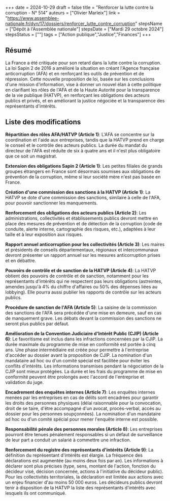 +++
date = 2024-10-29
draft = false
title = "Renforcer la lutte contre la corruption - N° 514"
auteurs = ["Olivier Marleix"]
link = "https://www.assemblee-nationale.fr/dyn/17/dossiers/renforcer_lutte_contre_corruption"
stepsName = ["Dépôt à l'Assemblée nationale"]
stepsDate = ["Mardi 29 octobre 2024"]
stepsStatus = [""]
tags = ["Action publique","Justice","Finances"]
+++

## Résumé

La France a été critiquée pour son retard dans la lutte contre la corruption. La loi Sapin 2 de 2016 a amélioré la situation en créant l'Agence française anticorruption (AFA) et en renforçant les outils de prévention et de répression. Cette nouvelle proposition de loi, basée sur les conclusions d'une mission d'information, vise à donner un nouvel élan à cette politique en clarifiant les rôles de l'AFA et de la Haute Autorité pour la transparence de la vie publique (HATVP), en renforçant les obligations des acteurs publics et privés, et en améliorant la justice négociée et la transparence des représentants d'intérêts.

## Liste des modifications

**Répartition des rôles AFA/HATVP (Article 1)**: L'AFA se concentre sur la coordination et l'aide aux entreprises, tandis que la HATVP prend en charge le conseil et le contrôle des acteurs publics. La durée du mandat du directeur de l'AFA est réduite de six à quatre ans et il n'est plus obligatoire que ce soit un magistrat.

**Extension des obligations Sapin 2 (Article 1)**: Les petites filiales de grands groupes étrangers en France sont désormais soumises aux obligations de prévention de la corruption, même si leur société mère n'est pas basée en France.

**Création d'une commission des sanctions à la HATVP (Article 1)**: La HATVP se dote d'une commission des sanctions, similaire à celle de l'AFA, pour pouvoir sanctionner les manquements.

**Renforcement des obligations des acteurs publics (Article 2)**: Les administrations, collectivités et établissements publics devront mettre en place des mesures de prévention et de détection de la corruption (code de conduite, alerte interne, cartographie des risques, etc.), adaptées à leur taille et à leur exposition aux risques.

**Rapport annuel anticorruption pour les collectivités (Article 3)**: Les maires et présidents de conseils départementaux, régionaux et intercommunaux devront présenter un rapport annuel sur les mesures anticorruption prises et en débattre.

**Pouvoirs de contrôle et de sanction de la HATVP (Article 4)**: La HATVP obtient des pouvoirs de contrôle et de sanction, notamment pour les représentants d'intérêts qui ne respectent pas leurs obligations (astreintes, amendes jusqu'à 4% du chiffre d'affaires ou 50% des dépenses liées au lobbying). Elle pourra aussi publier les rapports de contrôle sur les acteurs publics.

**Procédure de sanction de l'AFA (Article 5)**: La saisine de la commission des sanctions de l'AFA sera précédée d'une mise en demeure, sauf en cas de manquement grave. Les débats devant la commission des sanctions ne seront plus publics par défaut.

**Amélioration de la Convention Judiciaire d'Intérêt Public (CJIP) (Article 6)**: Le favoritisme est inclus dans les infractions concernées par la CJIP. La durée maximale du programme de mise en conformité est portée à cinq ans. Une phase intermédiaire est créée pour permettre à l'entreprise d'accéder au dossier avant la proposition de CJIP. La nomination d'un mandataire ad hoc ou d'un comité spécial est facilitée pour éviter les conflits d'intérêts. Les informations transmises pendant la négociation de la CJIP sont mieux protégées. La durée et les frais du programme de mise en conformité peuvent être prolongés avec l'accord de l'entreprise et validation du juge.

**Encadrement des enquêtes internes (Article 7)**: Les enquêtes internes menées par les entreprises en cas de délits sont encadrées pour garantir les droits des personnes physiques (délai raisonnable pour la convocation, droit de se taire, d'être accompagné d'un avocat, procès-verbal, accès au dossier pour les personnes soupçonnées). La nomination d'un mandataire ad hoc ou d'un comité spécial pour mener l'enquête interne est possible.

**Responsabilité pénale des personnes morales (Article 8)**: Les entreprises pourront être tenues pénalement responsables si un défaut de surveillance de leur part a conduit un salarié à commettre une infraction.

**Renforcement du registre des représentants d'intérêts (Article 9)**: La définition du représentant d'intérêts est élargie. La fréquence des déclarations est augmentée (au moins deux fois par an). Les informations à déclarer sont plus précises (type, sens, montant de l'action, fonction du décideur visé, décision concernée, actions à l'initiative du décideur public). Pour les collectivités territoriales, la déclaration est limitée aux actions avec un enjeu financier d'au moins 50 000 euros. Les décideurs publics devront tenir à disposition de la HATVP la liste des représentants d'intérêts avec lesquels ils ont communiqué.
